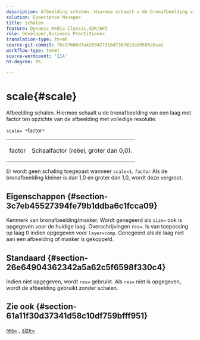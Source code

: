 ```yaml
---
description: Afbeelding schalen. Hiermee schaalt u de bronafbeelding van een laag met factor ten opzichte van de afbeelding met volledige resolutie.
solution: Experience Manager
title: schalen
feature: Dynamic Media Classic,SDK/API
role: Developer,Business Practitioner
translation-type: tm+mt
source-git-commit: f6c97606d7a4209427316d7367013ad9585a5cae
workflow-type: tm+mt
source-wordcount: '114'
ht-degree: 0%

---
```



# scale{#scale}

Afbeelding schalen. Hiermee schaalt u de bronafbeelding van een laag met factor ten opzichte van de afbeelding met volledige resolutie.

`scale= *`factor`*`

<table id="simpletable_AC596A87494A4213A7D1C76612E8F2FD"> 
 <tr class="strow"> 
  <td class="stentry"> <p><span class="varname"> factor</span> </p> </td> 
  <td class="stentry"> <p>Schaalfactor (reëel, groter dan 0,0). </p></td> 
 </tr> 
</table>

Er wordt geen schaling toegepast wanneer `scale=1`. *`factor`* Als de bronafbeelding kleiner is dan 1,0 en groter dan 1,0, wordt deze vergroot.

## Eigenschappen {#section-3c7eb45527394fe79b1ddba6c1fcca09}

Kenmerk van bronafbeelding/masker. Wordt genegeerd als `size=` ook is opgegeven voor de huidige laag. Overschrijvingen `res=`. Is van toepassing op laag 0 indien opgegeven voor `layer=comp`. Genegeerd als de laag niet aan een afbeelding of masker is gekoppeld.

## Standaard {#section-26e64904362342a5a62c5f6598f330c4}

Indien niet opgegeven, wordt `res=` gebruikt. Als `res=` niet is opgegeven, wordt de afbeelding gebruikt zonder schalen.

## Zie ook {#section-61a11f30d37341d58c10df759bfff951}

[res=](../../../../../is-api/http-ref/image-serving-api-ref/c-http-protocol-reference/c-command-reference/r-res.md#reference-3d6fe416801148dea0f786f2b5169e55) ,  [size=](../../../../../is-api/http-ref/image-serving-api-ref/c-http-protocol-reference/c-data-types/r-size.md#reference-04d383f32c7b4003bed9978cb854747b)

